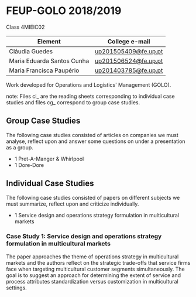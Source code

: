# FEUP-GOLO 2018/2019
Class 4MIEIC02

Element | College e-mail
--------|----------------
Cláudia Guedes | up201505409@fe.up.pt
Maria Eduarda Santos Cunha | up201506524@fe.up.pt
Maria Francisca Paupério | up201403785@fe.up.pt

Work developed for Operations and Logistics' Management (GOLO).

note: Files ci_ are the reading sheets corresponding to individual case studies and files cg_ correspond to group case studies.

## Group Case Studies
The following case studies consisted of articles on companies we must analyse, reflect upon and answer some questions on under a presentation as a group.

* 1 Pret-A-Manger & Whirlpool
* 1 Dore-Dore

## Individual Case Studies
The following case studies consisted of papers on different subjects we must summarize, reflect upon and criticize individually.

* 1 Service design and operations strategy formulation in multicultural markets

### Case Study 1: Service design and operations strategy formulation in multicultural markets
The paper approaches the theme of operations strategy in multicultural markets and the authors reflect on the strategic trade-offs that service firms face when targeting multicultural customer segments simultaneously.
The goal is to suggest an approach for determining the extent of service and process attributes standardization versus customization in multicultural settings.

